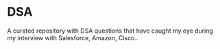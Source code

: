 # DSA
A curated repository with DSA questions that have caught my eye during my interview with Salesforce, Amazon, Cisco..
